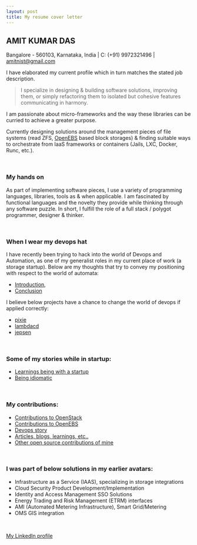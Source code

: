 ```yaml
---
layout: post
title: My resume cover letter
---
```


##  AMIT KUMAR DAS
Bangalore - 560103, Karnataka, India | C: (+91) 9972321496 | amitnist@gmail.com

I have elaborated my current profile which in turn matches the stated job description.

> I specialize in designing & building software solutions, improving them, or simply
> refactoring them to isolated but cohesive features communicating in harmony.

I am passionate about micro-frameworks and the way these libraries can be curried to 
achieve a greater purpose.

Currently designing solutions around the management pieces of file systems 
(read ZFS, [OpenEBS](https://github.com/openebs/) based block storages) & finding 
suitable ways to orchestrate from IaaS frameworks or containers (Jails, LXC, Docker, Runc, etc.). 

<br />

### My hands on

As part of implementing software pieces, I use a variety of programming 
languages, libraries, tools as & when applicable. I am fascinated by functional 
languages and the novelty they provide while thinking through any software puzzle.
In short, I fulfill the role of a full stack / polygot programmer, designer & thinker.

<br />

### When I wear my devops hat

I have recently been trying to hack into the world of Devops and Automation, as one of
my generalist roles in my current place of work (a storage startup).
Below are my thoughts that try to convey my positioning with respect to the world of automata:
- [Introduction](https://github.com/CloudByteStorages/automation-core/blob/master/README.md),
- [Conclusion](https://github.com/CloudByteStorages/automation-core/blob/master/touchstone/DesignThoughts/My%20Final%20Thoughts.md)

I believe below projects have a chance to change the world of devops if applied correctly:
- [pixie](https://github.com/pixie-lang/pixie)
- [lambdacd](https://github.com/flosell/lambdacd)
- [jepsen](https://github.com/aphyr/jepsen)

<br />

### Some of my stories while in startup:

- [Learnings being with a startup](https://amitkumardas.github.io/2016/08/20/lessons-learned-at-CloudByte.html)
- [Being idiomatic](https://amitkumardas.github.io/2016/08/19/being-idiomatic-and-do-i-bother.html)

<br />

### My contributions:

- [Contributions to OpenStack]()
- [Contributions to OpenEBS](https://github.com/openebs/)
- [Devops story](https://github.com/CloudByteStorages/automation-core)
- [Articles, blogs, learnings, etc..](https://amitkumardas.github.io/)
- [Other open source contributions of mine](https://github.com/AmitKumarDas)

<br />

### I was part of below solutions in my earlier avatars:

- Infrastructure as a Service (IAAS), specializing in storage integrations
- Cloud Security Product Development/Implementation
- Identity and Access Management SSO Solutions
- Energy Trading and Risk Management (ETRM) interfaces
- AMI (Automated Metering Infrastructure), Smart Grid/Metering
- OMS GIS integration

<br />

[My LinkedIn profile](https://in.linkedin.com/in/amit-kumar-das-224b351b)
